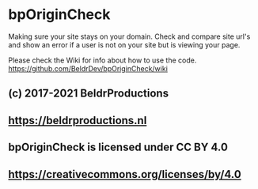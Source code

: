 # bpOriginCheck
Making sure your site stays on your domain. Check and compare site url's and show an error if a user is not on your site but is viewing your page.

Please check the Wiki for info about how to use the code.
https://github.com/BeldrDev/bpOriginCheck/wiki

## (c) 2017-2021 BeldrProductions
## https://beldrproductions.nl
## bpOriginCheck is licensed under CC BY 4.0 
## https://creativecommons.org/licenses/by/4.0
